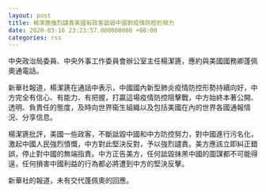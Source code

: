 ```yaml
---
layout: post
title: 楊潔篪強烈譴責美國有政客詆毀中國對疫情防控的努力
date: 2020-03-16 23:23:57.000000000 +08:00
categories: rss
---
```


中央政治局委員、中央外事工作委員會辦公室主任楊潔篪，應約與美國國務卿蓬佩奧通電話。

新華社報道，楊潔篪在通話中表示，中國國內新型肺炎疫情防控形勢持續向好，中方完全有信心、有能力、有把握，打贏這場疫情防控阻擊戰，中方始終本著公開、透明、負責任的態度，及時向世界衞生組織以及包括美國在內的世界各國通報情況、分享信息。

楊潔篪批評，美國一些政客，不斷詆毀中國和中方防控努力，對中國進行污名化，激起中國人民強烈憤慨，中方對此堅決反對，予以強烈譴責。美方應該立即糾正錯誤，停止對中國的無端指責。中方正告美方，任何詆毀抹黑中國的圖謀都不可能得逞，任何損害中國利益的行為都必將遭到中方的堅決反擊。

新華社的報道，未有交代蓬佩奧的回應。
